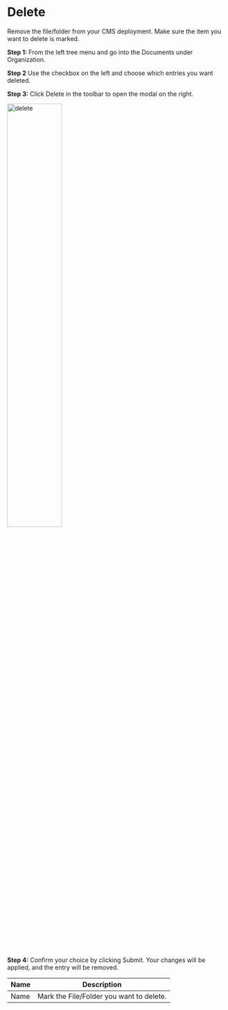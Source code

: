# Delete

Remove the file/folder from your CMS deployment. Make sure the item you want to delete is marked.

**Step 1:** From the left tree menu and go into the Documents under Organization.

**Step 2** Use the checkbox on the left and choose which entries you want deleted.

**Step 3:** Click Delete in the toolbar to open the modal on the right.

<img src="/static/images/delete.jpg" alt="delete" style="width: 50%; display: block"></a>

**Step 4:** Confirm your choice by clicking Submit. Your changes will be applied, and the entry will be removed.

**Name** | **Description**
:--- | ---
Name | Mark the File/Folder you want to delete.
